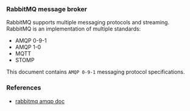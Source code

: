 ### RabbitMQ message broker    
RabbitMQ supports multiple messaging protocols and streaming.    
RabbitMQ is an implementation of multiple standards:
- AMQP 0-9-1
- AMQP 1-0
- MQTT
- STOMP

This document contains `AMQP 0-9-1` messaging protocol specifications.   

### References
- [rabbitmq amqp doc](https://www.rabbitmq.com/tutorials/amqp-concepts.html)